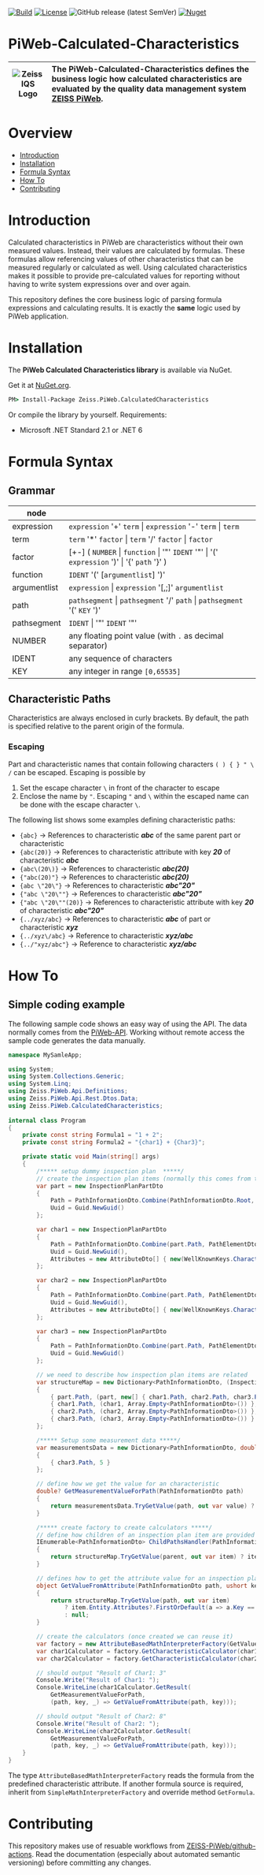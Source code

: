 [![Build](https://github.com/ZEISS-PiWeb/PiWeb-Calculated-Characteristics/actions/workflows/develop.yml/badge.svg)](https://github.com/ZEISS-PiWeb/PiWeb-Calculated-Characteristics/actions/workflows/develop.yml)
[![License](https://img.shields.io/badge/License-BSD%203--Clause-blue.svg)](https://opensource.org/licenses/BSD-3-Clause)
![GitHub release (latest SemVer)](https://img.shields.io/github/v/release/zeiss-piweb/Piweb-calculated-characteristics)
[![Nuget](https://img.shields.io/nuget/v/Zeiss.PiWeb.CalculatedCharacteristics?style=flat&logo=nuget)](https://www.nuget.org/packages/Zeiss.PiWeb.CalculatedCharacteristics/)

# PiWeb-Calculated-Characteristics

| ![Zeiss IQS Logo](gfx/logo_128x128.png) | The PiWeb-Calculated-Characteristics defines the business logic how calculated characteristics are evaluated by the quality data management system [ZEISS PiWeb](http://www.zeiss.com/industrial-metrology/en_de/products/software/piweb.html). |
|-|:-|

# Overview

- [Introduction](#introduction)
- [Installation](#installation)
- [Formula Syntax](#formulasyntax)
- [How To](#howto)
- [Contributing](#contributing)

<a id="markdown-introduction" name="introduction"></a>
# Introduction

Calculated characteristics in PiWeb are characteristics without their own measured values. Instead, their values are calculated by formulas. These formulas allow referencing values of other characteristics that can be measured regularly or calculated as well. Using calculated characteristics makes it possible to provide pre-calculated values for reporting without having to write system expressions over and over again.

This repository defines the core business logic of parsing formula expressions and calculating results. It is exactly the **same** logic used by PiWeb application.

<a id="markdown-installation" name="installation"></a>
# Installation

The **PiWeb Calculated Characteristics library** is available via NuGet.

Get it at [NuGet.org](https://www.nuget.org/packages/Zeiss.PiWeb.CalculatedCharacteristics/).

```cmd
PM> Install-Package Zeiss.PiWeb.CalculatedCharacteristics
```

Or compile the library by yourself. Requirements:

* Microsoft .NET Standard 2.1 or .NET 6

<a id="markdown-formulasyntax" name="formulasyntax"></a>
# Formula Syntax

## Grammar

| node |   |
| --- | --- |
| expression | `expression` '+' `term` \| `expression` '-' `term` \| `term` |
| term | `term` '\*' `factor` \| `term` '/' `factor` \| `factor` |
| factor | [+-] ( `NUMBER` \| `function` \| '"' `IDENT` '"' \| '(' `expression` ')' \| '{' `path` '}' ) |
| function | `IDENT` '(' [`argumentlist`] ')' |
| argumentlist | `expression` \| `expression` '[,;]' `argumentlist` |
| path | `pathsegment` \| `pathsegment` '/' `path` \| `pathsegment` '(' `KEY` ')' |
| pathsegment | `IDENT` \| '"' `IDENT` '"' |
| NUMBER | any floating point value (with `.` as decimal separator) |
| IDENT | any sequence of characters |
| KEY | any integer in range `[0,65535]` |

## Characteristic Paths

Characteristics are always enclosed in curly brackets. By default, the path is specified relative to the parent origin of the formula.

### Escaping

Part and characteristic names that contain following characters `( ) { } " \ /` can be escaped. Escaping is possible by

1. Set the escape character `\` in front of the character to escape
2. Enclose the name by `"`. Escaping `"` and `\` within the escaped name can be done with the escape character `\`.

The following list shows some examples defining characteristic paths:

- `{abc}` -> References to characteristic ***abc*** of the same parent part or characteristic
- `{abc(20)}` -> References to characteristic attribute with key ***20*** of characteristic ***abc***
- `{abc\(20\)}` -> References to characteristic ***abc(20)***
- `{"abc(20)"}` -> References to characteristic ***abc(20)***
- `{abc \"20\"}` -> References to characteristic ***abc"20"***
- `{"abc \"20\""}` -> References to characteristic ***abc"20"***
- `{"abc \"20\""(20)}` -> References to characteristic attribute with key ***20*** of characteristic ***abc"20"***
- `{../xyz/abc}` -> References to characteristic ***abc*** of part or characteristic ***xyz***
- `{../xyz\/abc}` -> Reference to characteristic ***xyz/abc***
- `{../"xyz/abc"}` -> Reference to characteristic ***xyz/abc***

<a id="markdown-howto" name="howto"></a>
# How To

## Simple coding example

The following sample code shows an easy way of using the API. The data normally comes from the [PiWeb-API](https://github.com/ZEISS-PiWeb/PiWeb-Api). Working without remote access the sample code generates the data manually.

```csharp
namespace MySamleApp;

using System;
using System.Collections.Generic;
using System.Linq;
using Zeiss.PiWeb.Api.Definitions;
using Zeiss.PiWeb.Api.Rest.Dtos.Data;
using Zeiss.PiWeb.CalculatedCharacteristics;
    
internal class Program
{
    private const string Formula1 = "1 + 2";
    private const string Formula2 = "{char1} + {Char3}";

    private static void Main(string[] args)
    {
        /***** setup dummy inspection plan  *****/
        // create the inspection plan items (normally this comes from the PiWeb-Server via REST.API)
        var part = new InspectionPlanPartDto
        {
            Path = PathInformationDto.Combine(PathInformationDto.Root, PathElementDto.Part("Part")),
            Uuid = Guid.NewGuid()
        };

        var char1 = new InspectionPlanPartDto
        {
            Path = PathInformationDto.Combine(part.Path, PathElementDto.Char("Char1")),
            Uuid = Guid.NewGuid(),
            Attributes = new AttributeDto[] { new(WellKnownKeys.Characteristic.LogicalOperationString, Formula1) }
        };

        var char2 = new InspectionPlanPartDto
        {
            Path = PathInformationDto.Combine(part.Path, PathElementDto.Char("Char2")),
            Uuid = Guid.NewGuid(),
            Attributes = new AttributeDto[] { new(WellKnownKeys.Characteristic.LogicalOperationString, Formula2) }
        };

        var char3 = new InspectionPlanPartDto
        {
            Path = PathInformationDto.Combine(part.Path, PathElementDto.Char("Char3")),
            Uuid = Guid.NewGuid()
        };

        // we need to describe how inspection plan items are related 
        var structureMap = new Dictionary<PathInformationDto, (InspectionPlanDtoBase Entity, PathInformationDto[] Children)>
        {
            { part.Path, (part, new[] { char1.Path, char2.Path, char3.Path }) },
            { char1.Path, (char1, Array.Empty<PathInformationDto>()) },
            { char2.Path, (char2, Array.Empty<PathInformationDto>()) },
            { char3.Path, (char3, Array.Empty<PathInformationDto>()) }
        };

        /***** Setup some measurement data *****/
        var measurementsData = new Dictionary<PathInformationDto, double?>
        {
            { char3.Path, 5 }
        };

        // define how we get the value for an characteristic
        double? GetMeasurementValueForPath(PathInformationDto path)
        {
            return measurementsData.TryGetValue(path, out var value) ? value : null;
        }

        /***** create factory to create calculators *****/
        // define how children of an inspection plan item are provided 
        IEnumerable<PathInformationDto> ChildPathsHandler(PathInformationDto parent)
        {
            return structureMap.TryGetValue(parent, out var item) ? item.Children : Array.Empty<PathInformationDto>();
        }

        // defines how to get the attribute value for an inspection plan item from path
        object GetValueFromAttribute(PathInformationDto path, ushort key)
        {
            return structureMap.TryGetValue(path, out var item)
                ? item.Entity.Attributes?.FirstOrDefault(a => a.Key == key)?.Value
                : null;
        }

        // create the calculators (once created we can reuse it)
        var factory = new AttributeBasedMathInterpreterFactory(GetValueFromAttribute, ChildPathsHandler);
        var char1Calculator = factory.GetCharacteristicCalculator(char1.Path);
        var char2Calculator = factory.GetCharacteristicCalculator(char2.Path);

        // should output "Result of Char1: 3"
        Console.Write("Result of Char1: ");
        Console.WriteLine(char1Calculator.GetResult(
            GetMeasurementValueForPath,
            (path, key, _) => GetValueFromAttribute(path, key)));

        // should output "Result of Char2: 8"
        Console.Write("Result of Char2: ");
        Console.WriteLine(char2Calculator.GetResult(
            GetMeasurementValueForPath,
            (path, key, _) => GetValueFromAttribute(path, key)));
    }
}
```

The type `AttributeBasedMathInterpreterFactory` reads the formula from the predefined characteristic attribute. If another formula source is required, inherit from `SimpleMathInterpreterFactory` and override method `GetFormula`.


# Contributing

This repository makes use of resuable workflows from [ZEISS-PiWeb/github-actions](https://github.com/ZEISS-PiWeb/github-actions). Read the documentation (especially about automated semantic versioning) before committing any changes.

